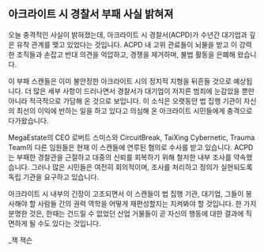 ## 아크라이트 시 경찰서 부패 사실 밝혀져

오늘 충격적인 사실이 밝혀졌는데, 아크라이트 시 경찰서(ACPD)가 수년간 대기업과 깊은 유착 관계를 맺고 있었다는 것입니다. ACPD 내 고위 관료들이 뇌물을 받고 이 강력한 조직들과 손잡고 반대 의견을 억압하고, 경쟁을 제거하며, 불법 활동을 은폐해 왔습니다.

이 부패 스캔들은 이미 불안정한 아크라이트 시의 정치적 지형을 뒤흔들 것으로 예상됩니다. 더 많은 세부 사항이 드러나면서 경찰서가 대기업이 저지른 범죄에 눈감았을 뿐만 아니라 적극적으로 가담해 온 것으로 보입니다. 이 소식은 오랫동안 법 집행 기관이 자신의 최선의 이익에 반하는 일을 하고 있다고 의심해 온 아크라이트 시민들에게 충격으로 다가왔습니다.

MegaEstate의 CEO 로버트 스미스와 CircuitBreak, TaiXing Cybernetic, Trauma Team의 다른 임원들은 현재 이 스캔들에 연루된 혐의로 수사를 받고 있습니다. ACPD는 부패한 경찰관을 근절하고 대중의 신뢰를 회복하기 위해 철저한 내부 조사를 약속했습니다. 그러나 많은 시민들은 여전히 회의적이며, 조사를 처리하고 정의가 실현되도록 독립 기관을 요구하고 있습니다.

아크라이트 시 내부의 긴장이 고조되면서 이 스캔들이 법 집행 기관, 대기업, 그들이 봉사해야 할 사람들 간의 권력 역학을 어떻게 재편성할지는 지켜봐야 할 것입니다. 한 가지 분명한 것은, 한때는 건드릴 수 없었던 산업 거물들이 곧 자신의 행동에 대한 결과에 직면하게 될 수도 있다는 것입니다.

\_잭 잭슨
